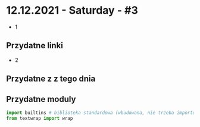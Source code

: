 # 12.12.2021 - Saturday - #3
- 1

## Przydatne linki
- 2

## Przydatne z z tego dnia

## Przydatne moduly
```python
import builtins # biblioteka standardowa (wbudowana, nie trzeba importowac)
from textwrap import wrap
```
